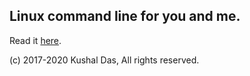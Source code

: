 ## Linux command line for you and me.

Read it [here](https://lym.readthedocs.io/).

(c) 2017-2020 Kushal Das, All rights reserved.
